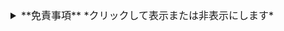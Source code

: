 <details>
  <summary style="font-size:16px"> **免責事項** *クリックして表示または非表示にします* </summary>
# 免責条項

このラボのコンテンツはMicrosoftによって考案されたものとして提供されています。本マテリアルに含まれるバグまたはエラーはMicrosoftによって保守管理されています。提供されたコンテンツはSkillableの環境に適応され、プラットフォーム内のユーザーエクスペリエンスを最適化しています。Skillableプラットフォームに直接的に関連しないラボの問題が生じた場合、Microsoft Learningへ、パートナー リソース センター ([https://docs.microsoft.com/en-us/learn/certifications/certification-and-training-help](https://docs.microsoft.com/en-us/learn/certifications/certification-and-training-help)) 経由でご連絡ください。
</details>